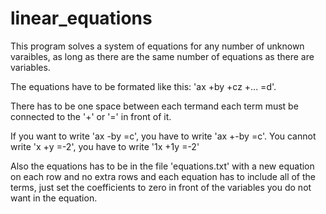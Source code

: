# linear_equations

This program solves a system of equations for any number of unknown varaibles,
 as long as there are the same number of equations as there are variables.

The equations have to be formated like this: 'ax +by +cz +... =d'.

There has to be one space between each termand each term must be connected to the '+' or '=' in front of it.

If you want to write 'ax -by =c', you have to write 'ax +-by =c'. You cannot write 'x +y =-2', 
you have to write '1x +1y =-2' 

Also the equations has to be in the file 'equations.txt' with a new equation on each row and no extra rows
 and each equation has to include all of the terms, just set the coefficients to zero in front of the variables you do not want in the equation.
